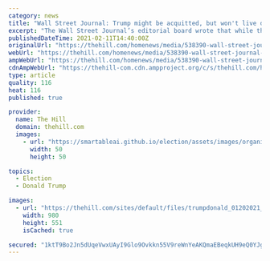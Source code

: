 ```yaml
---
category: news
title: "Wall Street Journal: Trump might be acquitted, but won't live down 'disgraceful conduct'"
excerpt: "The Wall Street Journal’s editorial board wrote that while the Senate may acquit former President Trump over the deadly riot at the U.S. Capitol, “he won’t live down his disgraceful conduct.”"
publishedDateTime: 2021-02-11T14:40:00Z
originalUrl: "https://thehill.com/homenews/media/538390-wall-street-journal-trump-might-be-acquitted-but-wont-live-down-disgraceful"
webUrl: "https://thehill.com/homenews/media/538390-wall-street-journal-trump-might-be-acquitted-but-wont-live-down-disgraceful"
ampWebUrl: "https://thehill.com/homenews/media/538390-wall-street-journal-trump-might-be-acquitted-but-wont-live-down-disgraceful?amp"
cdnAmpWebUrl: "https://thehill-com.cdn.ampproject.org/c/s/thehill.com/homenews/media/538390-wall-street-journal-trump-might-be-acquitted-but-wont-live-down-disgraceful?amp"
type: article
quality: 116
heat: 116
published: true

provider:
  name: The Hill
  domain: thehill.com
  images:
    - url: "https://smartableai.github.io/election/assets/images/organizations/thehill.com-50x50.jpg"
      width: 50
      height: 50

topics:
  - Election
  - Donald Trump

images:
  - url: "https://thehill.com/sites/default/files/trumpdonald_01202021_getty_1.jpg"
    width: 980
    height: 551
    isCached: true

secured: "1ktT9Bo2Jn5dUqeVwxUAyI9Glo9Ovkkn55V9reWnYeAKQmaEBeqkUH9eQ0YJgjI6SWb7ilV5vthLxXNjGkWlKPtfQtB6X/RauvFmUY2SJ47OMEJfNQzeZt8qxbxRaY85aen8UteerZGhzBQaP1N5D3FEmdi2craQkAF6MP23hztQ64XWqbMetP1vmad8hVXr5b1POC+xOPKberOiR2XMNaz8NKn/n0c29+56d+qO46Bx6VbgeV8yNatcyMOPiBP6HWQMuPRKpLf0Ecpn2Ce4QVkdNudgwZdaaK3vYed24VetZmseluPcdt84ekWrHF/sl4uuhMX6vCn7uOO8iphnaJfF01aZO/yHSOHoJIP4xZE=;/FcC9nk9sSAgIOtMfmut+Q=="
---
```


